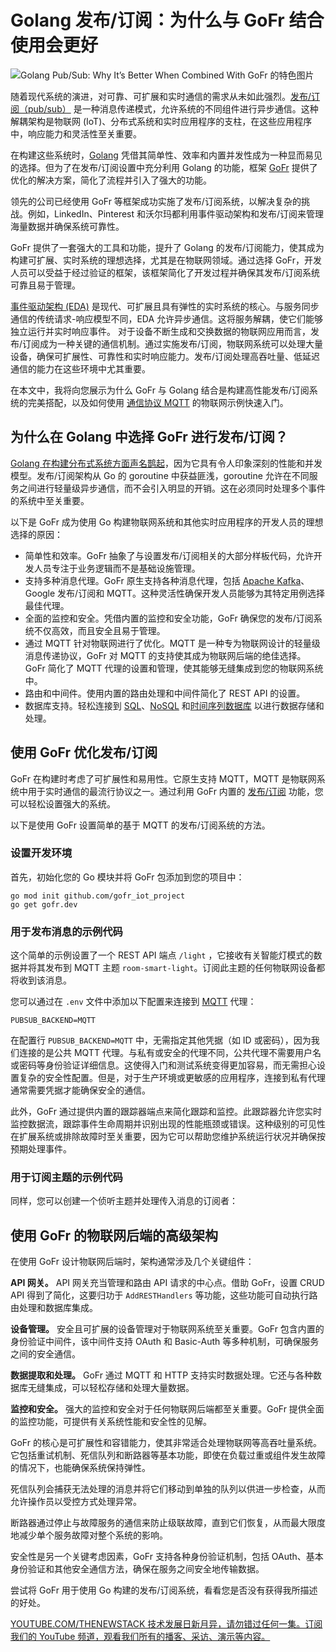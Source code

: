 # Golang 发布/订阅：为什么与 GoFr 结合使用会更好

![Golang Pub/Sub: Why It’s Better When Combined With GoFr 的特色图片](https://cdn.thenewstack.io/media/2024/05/1b47a8e1-gofr-logo-2-1024x576.png)

随着现代系统的演进，对可靠、可扩展和实时通信的需求从未如此强烈。[发布/订阅（pub/sub）](https://thenewstack.io/publish-subscribe-introduction-to-scalable-messaging/) 是一种消息传递模式，允许系统的不同组件进行异步通信。这种解耦架构是物联网 (IoT)、分布式系统和实时应用程序的支柱，在这些应用程序中，响应能力和灵活性至关重要。

在构建这些系统时，[Golang](https://thenewstack.io/go/) 凭借其简单性、效率和内置并发性成为一种显而易见的选择。但为了在发布/订阅设置中充分利用 Golang 的功能，框架 [GoFr](https://thenewstack.io/gofr-a-go-framework-to-power-scalable-and-observable-apps/) 提供了优化的解决方案，简化了流程并引入了强大的功能。

领先的公司已经使用 GoFr 等框架成功实施了发布/订阅系统，以解决复杂的挑战。例如，LinkedIn、Pinterest 和沃尔玛都利用事件驱动架构和发布/订阅来管理海量数据并确保系统可靠性。

GoFr 提供了一套强大的工具和功能，提升了 Golang 的发布/订阅能力，使其成为构建可扩展、实时系统的理想选择，尤其是在物联网领域。通过选择 GoFr，开发人员可以受益于经过验证的框架，该框架简化了开发过程并确保其发布/订阅系统可靠且易于管理。

[事件驱动架构 (EDA)](https://thenewstack.io/the-basics-of-event-driven-architectures/) 是现代、可扩展且具有弹性的实时系统的核心。与服务同步通信的传统请求-响应模型不同，EDA 允许异步通信。这将服务解耦，使它们能够独立运行并实时响应事件。 
对于设备不断生成和交换数据的物联网应用而言，发布/订阅成为一种关键的通信机制。通过实施发布/订阅，物联网系统可以处理大量设备，确保可扩展性、可靠性和实时响应能力。发布/订阅处理高吞吐量、低延迟通信的能力在这些环境中尤其重要。

在本文中，我将向您展示为什么 GoFr 与 Golang 结合是构建高性能发布/订阅系统的完美搭配，以及如何使用 [通信协议 MQTT](https://www.influxdata.com/mqtt) 的物联网示例快速入门。

## 为什么在 Golang 中选择 GoFr 进行发布/订阅？

[Golang 在构建分布式系统方面声名鹊起](https://thenewstack.io/what-made-golang-so-popular-the-languages-creators-look-back/)，因为它具有令人印象深刻的性能和并发模型。发布/订阅架构从 Go 的 goroutine 中获益匪浅，goroutine 允许在不同服务之间进行轻量级异步通信，而不会引入明显的开销。这在必须同时处理多个事件的系统中至关重要。

以下是 GoFr 成为使用 Go 构建物联网系统和其他实时应用程序的开发人员的理想选择的原因：

-   简单性和效率。GoFr 抽象了与设置发布/订阅相关的大部分样板代码，允许开发人员专注于业务逻辑而不是基础设施管理。
-   支持多种消息代理。GoFr 原生支持各种消息代理，包括
    [Apache Kafka](https://thenewstack.io/hybrid-data-collection-from-the-iot-edge-with-mqtt-and-kafka/)、Google 发布/订阅和 MQTT。这种灵活性确保开发人员能够为其特定用例选择最佳代理。
-   全面的监控和安全。凭借内置的监控和安全功能，GoFr 确保您的发布/订阅系统不仅高效，而且安全且易于管理。
-   通过 MQTT 针对物联网进行了优化。MQTT 是一种专为物联网设计的轻量级消息传递协议，GoFr 对 MQTT 的支持使其成为物联网后端的绝佳选择。GoFr 简化了 MQTT 代理的设置和管理，使其能够无缝集成到您的物联网系统中。
-   路由和中间件。使用内置的路由处理和中间件简化了 REST API 的设置。
-   数据库支持。轻松连接到
    [SQL](https://thenewstack.io/how-to-write-sql-queries/)、[NoSQL](https://thenewstack.io/why-choose-a-nosql-database-there-are-many-great-reasons/) 和[时间序列数据库](https://thenewstack.io/what-are-time-series-databases-and-why-do-you-need-them/) 以进行数据存储和处理。

## 使用 GoFr 优化发布/订阅
GoFr 在构建时考虑了可扩展性和易用性。它原生支持 MQTT，MQTT 是物联网系统中用于实时通信的最流行协议之一。通过利用 GoFr 内置的 [发布/订阅](https://github.com/gofr-dev/gofr/blob/development/examples/using-publisher/main.go) 功能，您可以轻松设置强大的系统。

以下是使用 GoFr 设置简单的基于 MQTT 的发布/订阅系统的方法。

### 设置开发环境

首先，初始化您的 Go 模块并将 GoFr 包添加到您的项目中：

```
go mod init github.com/gofr_iot_project
go get gofr.dev
```

### 用于发布消息的示例代码

这个简单的示例设置了一个 REST API 端点 `/light` ，它接收有关智能灯模式的数据并将其发布到 MQTT 主题 `room-smart-light`。订阅此主题的任何物联网设备都将收到该消息。

您可以通过在 `.env` 文件中添加以下配置来连接到 [MQTT](https://github.com/gofr-dev/gofr/blob/development/examples/using-subscriber/configs/.env) 代理：

```
PUBSUB_BACKEND=MQTT
```

在配置行 `PUBSUB_BACKEND=MQTT` 中，无需指定其他凭据（如 ID 或密码），因为我们连接的是公共 MQTT 代理。与私有或安全的代理不同，公共代理不需要用户名或密码等身份验证详细信息。这使得入门和测试系统变得更加容易，而无需担心设置复杂的安全性配置。但是，对于生产环境或更敏感的应用程序，连接到私有代理通常需要凭据才能确保安全的通信。

此外，GoFr 通过提供内置的跟踪器端点来简化跟踪和监控。此跟踪器允许您实时监控数据流，跟踪事件生命周期并识别出现的性能瓶颈或错误。这种级别的可见性在扩展系统或排除故障时至关重要，因为它可以帮助您维护系统运行状况并确保按预期处理事件。

### 用于订阅主题的示例代码

同样，您可以创建一个侦听主题并处理传入消息的订阅者：

## 使用 GoFr 的物联网后端的高级架构

在使用 GoFr 设计物联网后端时，架构通常涉及几个关键组件：

**API 网关。** API 网关充当管理和路由 API 请求的中心点。借助 GoFr，设置 CRUD API 得到了简化，这要归功于 `AddRESTHandlers` 等功能，这些功能可自动执行路由处理和数据库集成。

**设备管理。** 安全且可扩展的设备管理对于物联网系统至关重要。GoFr 包含内置的身份验证中间件，该中间件支持 OAuth 和 Basic-Auth 等多种机制，可确保服务之间的安全通信。

**数据提取和处理。** GoFr 通过 MQTT 和 HTTP 支持实时数据处理。它还与各种数据库无缝集成，可以轻松存储和处理大量数据。

**监控和安全。** 强大的监控和安全对于任何物联网后端都至关重要。GoFr 提供全面的监控功能，可提供有关系统性能和安全性的见解。

GoFr 的核心是可扩展性和容错能力，使其非常适合处理物联网等高吞吐量系统。它包括重试机制、死信队列和断路器等基本功能，即使在负载过重或组件发生故障的情况下，也能确保系统保持弹性。

死信队列会捕获无法处理的消息并将它们移动到单独的队列以供进一步检查，从而允许操作员以受控方式处理异常。

断路器通过停止与故障服务的通信来防止级联故障，直到它们恢复，从而最大限度地减少单个服务故障对整个系统的影响。

安全性是另一个关键考虑因素，GoFr 支持各种身份验证机制，包括 OAuth、基本身份验证和其他安全通信方法，确保在服务之间安全地传输数据。

尝试将 GoFr 用于使用 Go 构建的发布/订阅系统，看看您是否没有获得我所描述的好处。

[YOUTUBE.COM/THENEWSTACK
技术发展日新月异，请勿错过任何一集。订阅我们的 YouTube
频道，观看我们所有的播客、采访、演示等内容。](https://youtube.com/thenewstack?sub_confirmation=1)
